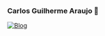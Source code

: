 ### Carlos Guilherme Araujo 👋

[![Blog](	https://img.shields.io/badge/LinkedIn-0077B5?style=for-the-badge&logo=linkedin&logoColor=white)](https://www.linkedin.com/in/cgaraujo/)
